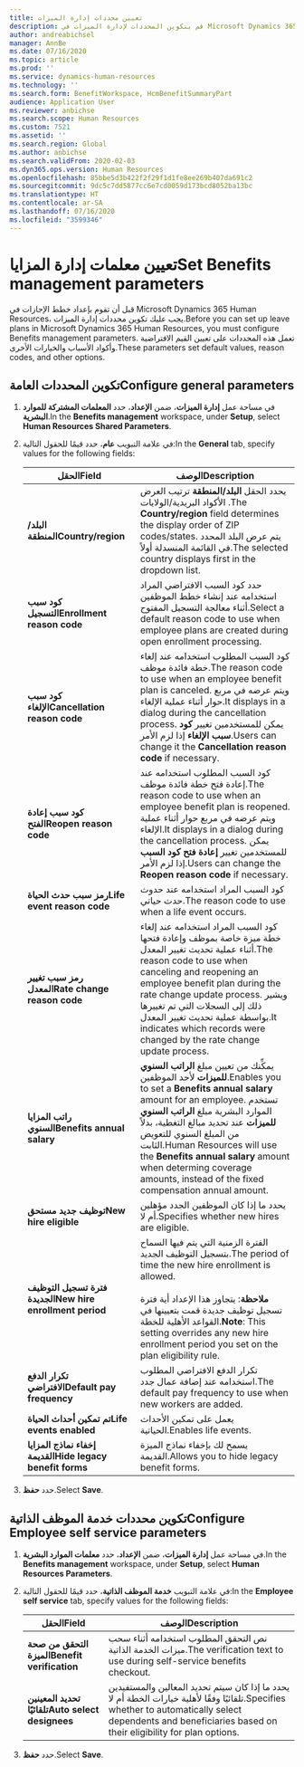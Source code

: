 ```yaml
---
title: تعيين محددات إدارة الميزات
description: قم بتكوين المحددات لإدارة الميزات في Microsoft Dynamics 365 Human Resources.
author: andreabichsel
manager: AnnBe
ms.date: 07/16/2020
ms.topic: article
ms.prod: ''
ms.service: dynamics-human-resources
ms.technology: ''
ms.search.form: BenefitWorkspace, HcmBenefitSummaryPart
audience: Application User
ms.reviewer: anbichse
ms.search.scope: Human Resources
ms.custom: 7521
ms.assetid: ''
ms.search.region: Global
ms.author: anbichse
ms.search.validFrom: 2020-02-03
ms.dyn365.ops.version: Human Resources
ms.openlocfilehash: 85bbe5d3b422f2f29f1d1fe8ee269b407da691c2
ms.sourcegitcommit: 9dc5c7dd5877cc6e7cd0059d173bcd8052ba13bc
ms.translationtype: HT
ms.contentlocale: ar-SA
ms.lasthandoff: 07/16/2020
ms.locfileid: "3599346"
---
```

# <a name="set-benefits-management-parameters"></a><span data-ttu-id="757f1-103">تعيين معلمات إدارة المزايا</span><span class="sxs-lookup"><span data-stu-id="757f1-103">Set Benefits management parameters</span></span>

<span data-ttu-id="757f1-104">قبل أن تقوم بإعداد خطط الإجازات في Microsoft Dynamics 365 Human Resources، يجب عليك تكوين محددات إدارة الميزات.</span><span class="sxs-lookup"><span data-stu-id="757f1-104">Before you can set up leave plans in Microsoft Dynamics 365 Human Resources, you must configure Benefits management parameters.</span></span> <span data-ttu-id="757f1-105">تعمل هذه المحددات على تعيين القيم الافتراضية وأكواد الأسباب والخيارات الأخرى.</span><span class="sxs-lookup"><span data-stu-id="757f1-105">These parameters set default values, reason codes, and other options.</span></span>

## <a name="configure-general-parameters"></a><span data-ttu-id="757f1-106">تكوين المحددات العامة</span><span class="sxs-lookup"><span data-stu-id="757f1-106">Configure general parameters</span></span>

1. <span data-ttu-id="757f1-107">في مساحة عمل **إدارة الميزات**، ضمن **الإعداد**، حدد **المعلمات المشتركة للموارد البشرية**.</span><span class="sxs-lookup"><span data-stu-id="757f1-107">In the **Benefits management** workspace, under **Setup**, select **Human Resources Shared Parameters**.</span></span>

2. <span data-ttu-id="757f1-108">في علامة التبويب **عام**، حدد قيمًا للحقول التالية:</span><span class="sxs-lookup"><span data-stu-id="757f1-108">In the **General** tab, specify values for the following fields:</span></span>

   | <span data-ttu-id="757f1-109">الحقل</span><span class="sxs-lookup"><span data-stu-id="757f1-109">Field</span></span> | <span data-ttu-id="757f1-110">‏‏الوصف</span><span class="sxs-lookup"><span data-stu-id="757f1-110">Description</span></span> |
   | --- | --- |
   | <span data-ttu-id="757f1-111">**البلد/المنطقة**</span><span class="sxs-lookup"><span data-stu-id="757f1-111">**Country/region**</span></span> | <span data-ttu-id="757f1-112">يحدد الحقل **البلد/المنطقة** ترتيب العرض الأكواد البريدية/الولايات .</span><span class="sxs-lookup"><span data-stu-id="757f1-112">The **Country/region** field determines the display order of ZIP codes/states.</span></span> <span data-ttu-id="757f1-113">يتم عرض البلد المحدد في القائمة المنسدلة أولاً.</span><span class="sxs-lookup"><span data-stu-id="757f1-113">The selected country displays first in the dropdown list.</span></span> |
   | <span data-ttu-id="757f1-114">**كود سبب التسجيل**</span><span class="sxs-lookup"><span data-stu-id="757f1-114">**Enrollment reason code**</span></span> | <span data-ttu-id="757f1-115">حدد كود السبب الافتراضي المراد استخدامه عند إنشاء خطط الموظفين أثناء معالجة التسجيل المفتوح.</span><span class="sxs-lookup"><span data-stu-id="757f1-115">Select a default reason code to use when employee plans are created during open enrollment processing.</span></span> |
   | <span data-ttu-id="757f1-116">**كود سبب الإلغاء**</span><span class="sxs-lookup"><span data-stu-id="757f1-116">**Cancellation reason code**</span></span> | <span data-ttu-id="757f1-117">كود السبب المطلوب استخدامه عند إلغاء خطة فائدة موظف.</span><span class="sxs-lookup"><span data-stu-id="757f1-117">The reason code to use when an employee benefit plan is canceled.</span></span> <span data-ttu-id="757f1-118">ويتم عرضه في مربع حوار أثناء عملية الإلغاء.</span><span class="sxs-lookup"><span data-stu-id="757f1-118">It displays in a dialog during the cancellation process.</span></span> <span data-ttu-id="757f1-119">يمكن للمستخدمين تغيير **كود سبب الإلغاء** إذا لزم الأمر.</span><span class="sxs-lookup"><span data-stu-id="757f1-119">Users can change it the **Cancellation reason code** if necessary.</span></span> |
   | <span data-ttu-id="757f1-120">**كود سبب إعادة الفتح**</span><span class="sxs-lookup"><span data-stu-id="757f1-120">**Reopen reason code**</span></span> | <span data-ttu-id="757f1-121">كود السبب المطلوب استخدامه عند إعادة فتح خطة فائدة موظف.</span><span class="sxs-lookup"><span data-stu-id="757f1-121">The reason code to use when an employee benefit plan is reopened.</span></span> <span data-ttu-id="757f1-122">ويتم عرضه في مربع حوار أثناء عملية الإلغاء.</span><span class="sxs-lookup"><span data-stu-id="757f1-122">It displays in a dialog during the cancellation process.</span></span> <span data-ttu-id="757f1-123">يمكن للمستخدمين تغيير **إعادة فتح كود السبب** إذا لزم الأمر.</span><span class="sxs-lookup"><span data-stu-id="757f1-123">Users can change the **Reopen reason code** if necessary.</span></span> | 
   | <span data-ttu-id="757f1-124">**رمز سبب حدث الحياة**</span><span class="sxs-lookup"><span data-stu-id="757f1-124">**Life event reason code**</span></span> | <span data-ttu-id="757f1-125">كود السبب المراد استخدامه عند حدوث حدث حياتي.</span><span class="sxs-lookup"><span data-stu-id="757f1-125">The reason code to use when a life event occurs.</span></span> |
   | <span data-ttu-id="757f1-126">**رمز سبب تغيير المعدل**</span><span class="sxs-lookup"><span data-stu-id="757f1-126">**Rate change reason code**</span></span> | <span data-ttu-id="757f1-127">كود السبب المراد استخدامه عند إلغاء خطة ميزة خاصة بموظف وإعادة فتحها أثناء عملية تحديث تغيير المعدل.</span><span class="sxs-lookup"><span data-stu-id="757f1-127">The reason code to use when canceling and reopening an employee benefit plan during the rate change update process.</span></span> <span data-ttu-id="757f1-128">ويشير ذلك إلى السجلات التي تم تغييرها بواسطة عملية تحديث تغيير المعدل.</span><span class="sxs-lookup"><span data-stu-id="757f1-128">It indicates which records were changed by the rate change update process.</span></span> |
   | <span data-ttu-id="757f1-129">**راتب المزايا السنوي**</span><span class="sxs-lookup"><span data-stu-id="757f1-129">**Benefits annual salary**</span></span> | <span data-ttu-id="757f1-130">يمكِّنك من تعيين مبلغ **الراتب السنوي للميزات** لأحد الموظفين.</span><span class="sxs-lookup"><span data-stu-id="757f1-130">Enables you to set a **Benefits annual salary** amount for an employee.</span></span> <span data-ttu-id="757f1-131">تستخدم الموارد البشرية مبلغ **الراتب السنوي للميزات** عند تحديد مبالغ التغطية، بدلاً من المبلغ السنوي للتعويض الثابت.</span><span class="sxs-lookup"><span data-stu-id="757f1-131">Human Resources will use the **Benefits annual salary** amount when determing coverage amounts, instead of the fixed compensation annual amount.</span></span> |
   | <span data-ttu-id="757f1-132">**توظيف جديد مستحق**</span><span class="sxs-lookup"><span data-stu-id="757f1-132">**New hire eligible**</span></span> | <span data-ttu-id="757f1-133">يحدد ما إذا كان الموظفين الجدد مؤهلين أم لا.</span><span class="sxs-lookup"><span data-stu-id="757f1-133">Specifies whether new hires are eligible.</span></span> |
   | <span data-ttu-id="757f1-134">**فترة تسجيل التوظيف الجديدة**</span><span class="sxs-lookup"><span data-stu-id="757f1-134">**New hire enrollment period**</span></span> | <span data-ttu-id="757f1-135">الفترة الزمنية التي يتم فيها السماح بتسجيل التوظيف الجديد.</span><span class="sxs-lookup"><span data-stu-id="757f1-135">The period of time the new hire enrollment is allowed.</span></span></br></br><span data-ttu-id="757f1-136">**ملاحظة**: يتجاوز هذا الإعداد أية فترة تسجيل توظيف جديدة قمت بتعيينها في القواعد الأهلية للخطة.</span><span class="sxs-lookup"><span data-stu-id="757f1-136">**Note**: This setting overrides any new hire enrollment period you set on the plan eligibility rule.</span></span> |
   | <span data-ttu-id="757f1-137">**تكرار الدفع الافتراضي**</span><span class="sxs-lookup"><span data-stu-id="757f1-137">**Default pay frequency**</span></span> | <span data-ttu-id="757f1-138">تكرار الدفع الافتراضي المطلوب استخدامه عند إضافة عمال جدد.</span><span class="sxs-lookup"><span data-stu-id="757f1-138">The default pay frequency to use when new workers are added.</span></span> |
   | <span data-ttu-id="757f1-139">**تم تمكين أحداث الحياة**</span><span class="sxs-lookup"><span data-stu-id="757f1-139">**Life events enabled**</span></span> | <span data-ttu-id="757f1-140">يعمل على تمكين الأحداث الحياتية.</span><span class="sxs-lookup"><span data-stu-id="757f1-140">Enables life events.</span></span> |
   | <span data-ttu-id="757f1-141">**إخفاء نماذج المزايا القديمة**</span><span class="sxs-lookup"><span data-stu-id="757f1-141">**Hide legacy benefit forms**</span></span> | <span data-ttu-id="757f1-142">يسمح لك بإخفاء نماذج الميزة القديمة.</span><span class="sxs-lookup"><span data-stu-id="757f1-142">Allows you to hide legacy benefit forms.</span></span> |

3. <span data-ttu-id="757f1-143">حدد **حفظ**.</span><span class="sxs-lookup"><span data-stu-id="757f1-143">Select **Save**.</span></span>

## <a name="configure-employee-self-service-parameters"></a><span data-ttu-id="757f1-144">تكوين محددات خدمة الموظف الذاتية</span><span class="sxs-lookup"><span data-stu-id="757f1-144">Configure Employee self service parameters</span></span>

1. <span data-ttu-id="757f1-145">في مساحة عمل **إدارة الميزات**، ضمن **الإعداد**، حدد **معلمات الموارد البشرية**.</span><span class="sxs-lookup"><span data-stu-id="757f1-145">In the **Benefits management** workspace, under **Setup**, select **Human Resources Parameters**.</span></span>

2. <span data-ttu-id="757f1-146">في علامة التبويب **خدمة الموظف الذاتية**، حدد قيمًا للحقول التالية:</span><span class="sxs-lookup"><span data-stu-id="757f1-146">In the **Employee self service** tab, specify values for the following fields:</span></span>

   | <span data-ttu-id="757f1-147">الحقل</span><span class="sxs-lookup"><span data-stu-id="757f1-147">Field</span></span> | <span data-ttu-id="757f1-148">‏‏الوصف</span><span class="sxs-lookup"><span data-stu-id="757f1-148">Description</span></span> |
   | --- | --- |
   | <span data-ttu-id="757f1-149">**التحقق من صحة الميزة**</span><span class="sxs-lookup"><span data-stu-id="757f1-149">**Benefit verification**</span></span> | <span data-ttu-id="757f1-150">نص التحقق المطلوب استخدامه أثناء سحب ميزات الخدمة الذاتية.</span><span class="sxs-lookup"><span data-stu-id="757f1-150">The verification text to use during self-service benefits checkout.</span></span> |
   | <span data-ttu-id="757f1-151">**تحديد المعينين تلقائيًا**</span><span class="sxs-lookup"><span data-stu-id="757f1-151">**Auto select designees**</span></span> | <span data-ttu-id="757f1-152">يحدد ما إذا كان سيتم تحديد المعالين والمستفيدين تلقائيًا وفقًا لأهلية خيارات الخطة أم لا.</span><span class="sxs-lookup"><span data-stu-id="757f1-152">Specifies whether to automatically select dependents and beneficiaries based on their eligibility for plan options.</span></span> |

3. <span data-ttu-id="757f1-153">حدد **حفظ**.</span><span class="sxs-lookup"><span data-stu-id="757f1-153">Select **Save**.</span></span>
